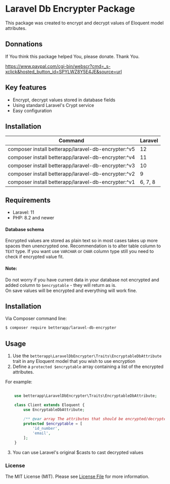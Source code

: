 # Laravel Db Encrypter Package

This package was created to encrypt and decrypt values of Eloquent model attributes.

## Donnations
If You think this package helped You, please donate. Thank You.

https://www.paypal.com/cgi-bin/webscr?cmd=_s-xclick&hosted_button_id=SPYLWZ8Y5E4JE&source=url

## Key features

* Encrypt, decrypt values stored in database fields
* Using standard Laravel's Crypt service
* Easy configuration

## Installation

| Command                                             | Laravel |
|-----------------------------------------------------|---------|
| composer install betterapp/laravel-db-encrypter:^v5 | 12     |
| composer install betterapp/laravel-db-encrypter:^v4 | 11     |
| composer install betterapp/laravel-db-encrypter:^v3 | 10     |
| composer install betterapp/laravel-db-encrypter:^v2 | 9      |
| composer install betterapp/laravel-db-encrypter:^v1 | 6, 7, 8 |


## Requirements

* Laravel: 11
* PHP: 8.2 and newer

#### Database schema

Encrypted values are stored as plain text so in most cases takes up more spaces then unencrypted one.
Recommendation is to alter table column to `TEXT` type.
If you want use `VARCHAR` or `CHAR` column type still you need to check if encrypted value fit.

#### Note:
Do not worry if you have current data in your database not encrypted and added column to `$encryptable`  - they will return as is.    
On save values will be encrypted and everything will work fine.

## Installation

Via Composer command line:

```bash
$ composer require betterapp/laravel-db-encrypter
```

## Usage

1. Use the `betterapp\LaravelDbEncrypter\Traits\EncryptableDbAttribute` trait in any Eloquent model that you wish to use encryption
2. Define a `protected $encryptable` array containing a list of the encrypted attributes.

For example:

```php
    
    use betterapp\LaravelDbEncrypter\Traits\EncryptableDbAttribute;

    class Client extends Eloquent {
        use EncryptableDbAttribute;
       
        /** @var array The attributes that should be encrypted/decrypted */
        protected $encryptable = [
            'id_number', 
            'email',
        ];
    }
```

3. You can use Laravel's original $casts to cast decrypted values

### License
The MIT License (MIT). Please see [License File](LICENSE.md) for more information.
